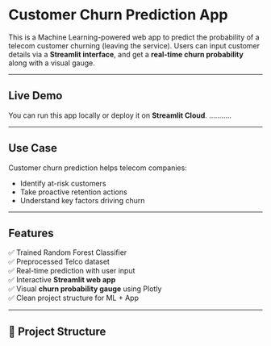 # Customer Churn Prediction App

This is a Machine Learning-powered web app to predict the probability of a telecom customer churning (leaving the service). Users can input customer details via a **Streamlit interface**, and get a **real-time churn probability** along with a visual gauge.

---

## Live Demo

You can run this app locally or deploy it on **Streamlit Cloud**. ...........

---

##  Use Case

Customer churn prediction helps telecom companies:

- Identify at-risk customers  
- Take proactive retention actions  
- Understand key factors driving churn  

---

## Features

✅ Trained Random Forest Classifier  
✅ Preprocessed Telco dataset  
✅ Real-time prediction with user input  
✅ Interactive **Streamlit web app**  
✅ Visual **churn probability gauge** using Plotly  
✅ Clean project structure for ML + App

---

## 📁 Project Structure

